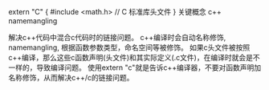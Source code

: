 extern "C" {
    #include <math.h>  // C 标准库头文件
}
关键概念
c++ namemangling

解决c++代码中混合c代码时的链接问题。
c++编译时会自动名称修饰, namemangling, 根据函数参数类型，命名空间等被修饰。
如果c头文件被按照c++编译，那么这些c函数声明(头文件)和其实际定义(.c文件)，在编译时就会是不一样的，导致编译问题。
使用extern "c"就是告诉c++编译器，不要对函数声明加名称修饰，从而解决c++/c的链接问题。